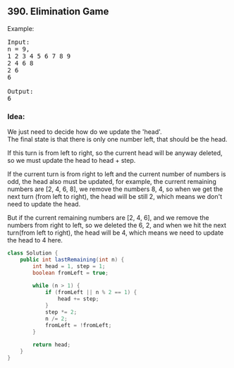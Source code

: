 ## 390. Elimination Game

Example:
<pre>
Input:
n = 9,
1 2 3 4 5 6 7 8 9
2 4 6 8
2 6
6

Output:
6
</pre>


### Idea:
We just need to decide how do we update the 'head'.   
The final state is that there is only one number left, that should be the head.    

If this turn is from left to right, so the current head will be anyway deleted, so we must update the head to head + step. 
  
If the current turn is from right to left and the current number of numbers is odd, the head also must be updated, for example, the current remaining numbers are [2, 4, 6, 8], we remove the numbers 8, 4, so when we get the next turn (from left to right), the head will be still 2, which means we don't need to update the head. 

But if the current remaining numbers are [2, 4, 6], and we remove the numbers from right to left, so we deleted the 6, 2, and when we hit the next turn(from left to right), the head will be 4, which means we need to update the head to 4 here.

```java
class Solution {
    public int lastRemaining(int n) {
        int head = 1, step = 1;
        boolean fromLeft = true;
        
        while (n > 1) {
            if (fromLeft || n % 2 == 1) {
                head += step;                
            }
            step *= 2;
            n /= 2;
            fromLeft = !fromLeft;
        }
        
        return head;
    }
}
```
